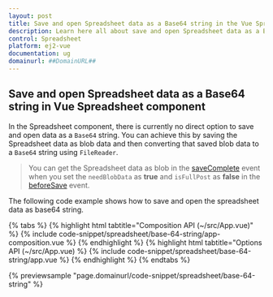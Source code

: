```yaml
---
layout: post
title: Save and open Spreadsheet data as a Base64 string in the Vue Spreadsheet component | Syncfusion
description: Learn here all about save and open Spreadsheet data as a Base64 string in Syncfusion Vue Spreadsheet component of Syncfusion Essential JS 2 and more.
control: Spreadsheet 
platform: ej2-vue
documentation: ug
domainurl: ##DomainURL##
---
```


## Save and open Spreadsheet data as a Base64 string in Vue Spreadsheet component

In the Spreadsheet component, there is currently no direct option to save and open data as a `Base64` string. You can achieve this by saving the Spreadsheet data as blob data and then converting that saved blob data to a `Base64` string using `FileReader`. 

> You can get the Spreadsheet data as blob in the [saveComplete](https://ej2.syncfusion.com/vue/documentation/api/spreadsheet/#savecomplete) event when you set the  `needBlobData` as **true** and `isFullPost` as **false** in the [beforeSave](https://ej2.syncfusion.com/vue/documentation/api/spreadsheet/#beforesave) event.

The following code example shows how to save and open the spreadsheet data as base64 string.

{% tabs %}
{% highlight html tabtitle="Composition API (~/src/App.vue)" %}
{% include code-snippet/spreadsheet/base-64-string/app-composition.vue %}
{% endhighlight %}
{% highlight html tabtitle="Options API (~/src/App.vue) %}
{% include code-snippet/spreadsheet/base-64-string/app.vue %}
{% endhighlight %}
{% endtabs %}
        
{% previewsample "page.domainurl/code-snippet/spreadsheet/base-64-string" %}